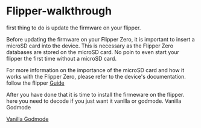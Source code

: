 # Flipper-walkthrough
first thing to do is update the firmware on your flipper.


Before updating the firmware on your Flipper Zero, it is important to insert a microSD card into the device. This is necessary as the Flipper Zero databases are stored on the microSD card. 
No poin to even start your flipper the first time without a microSD card.

For more information on the importance of the microSD card and how it works with the Flipper Zero, please refer to the device's documentation.
follow  the flipper [Guide](https://docs.flipperzero.one/basics/first-start)

After you have done that it is time to install the firmeware on the flipper. here you need to decode if you just want it vanilla or godmode.
                              Vanilla                 Godmode                 


<a href="https://github.com/PierreGode/Flipper-walkthrough/wiki/Vanilla">Vanilla </a><a href="https://github.com/PierreGode/Flipper-walkthrough/wiki/Godmode">Godmode </a>

